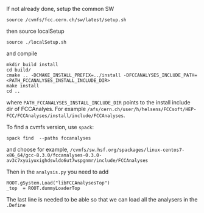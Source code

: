 If not already done, setup the common SW
```
source /cvmfs/fcc.cern.ch/sw/latest/setup.sh
```

then source localSetup

```
source ./localSetup.sh
```

and compile


```
mkdir build install
cd build/
cmake .. -DCMAKE_INSTALL_PREFIX=../install -DFCCANALYSES_INCLUDE_PATH=<PATH_FCCANALYSES_INSTALL_INCLUDE_DIR>
make install
cd ..
```

where ```PATH_FCCANALYSES_INSTALL_INCLUDE_DIR``` points to the install include dir of FCCAnalyes. For example ```/afs/cern.ch/user/h/helsens/FCCsoft/HEP-FCC/FCCAnalyses/install/include/FCCAnalyses```.

To find a cvmfs version, use ```spack```:
```
spack find  --paths fccanalyses
```

and choose for example, ```/cvmfs/sw.hsf.org/spackages/linux-centos7-x86_64/gcc-8.3.0/fccanalyses-0.3.0-av3c7xyuiyuxighdswldo6ut7wspgnmr/include/FCCAnalyses```


Then in the ```analysis.py``` you need to add 

```
ROOT.gSystem.Load("libFCCAnalysesTop")
_top  = ROOT.dummyLoaderTop
```

The last line is needed to be able so that we can load all the analysers in the ```.Define```
